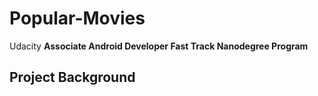 # Popular-Movies

Udacity **Associate Android Developer Fast Track Nanodegree Program**

## Project Background

